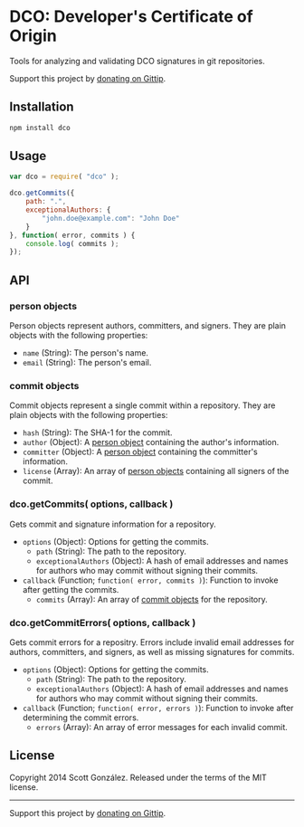 # DCO: Developer's Certificate of Origin

Tools for analyzing and validating DCO signatures in git repositories.

Support this project by [donating on Gittip](https://www.gittip.com/scottgonzalez/).

## Installation

```sh
npm install dco
```

## Usage

```js
var dco = require( "dco" );

dco.getCommits({
	path: ".",
	exceptionalAuthors: {
		"john.doe@example.com": "John Doe"
	}
}, function( error, commits ) {
	console.log( commits );
});
```

## API

### person objects

Person objects represent authors, committers, and signers. They are plain objects with the following properties:

* `name` (String): The person's name.
* `email` (String): The person's email.

### commit objects

Commit objects represent a single commit within a repository. They are plain objects with the following properties:

* `hash` (String): The SHA-1 for the commit.
* `author` (Object): A [person object](#person-objects) containing the author's information.
* `committer` (Object): A [person object](#person-objects) containing the committer's information.
* `license` (Array): An array of [person objects](#person-objects) containing all signers of the commit.

### dco.getCommits( options, callback )

Gets commit and signature information for a repository.

* `options` (Object): Options for getting the commits.
  * `path` (String): The path to the repository.
  * `exceptionalAuthors` (Object): A hash of email addresses and names for authors who may commit without signing their commits.
* `callback` (Function; `function( error, commits )`): Function to invoke after getting the commits.
  * `commits` (Array): An array of [commit objects](#commit-objects) for the repository.

### dco.getCommitErrors( options, callback )

Gets commit errors for a repositry. Errors include invalid email addresses for authors, committers, and signers, as well as missing signatures for commits.

* `options` (Object): Options for getting the commits.
  * `path` (String): The path to the repository.
  * `exceptionalAuthors` (Object): A hash of email addresses and names for authors who may commit without signing their commits.
* `callback` (Function; `function( error, errors )`): Function to invoke after determining the commit errors.
  * `errors` (Array): An array of error messages for each invalid commit.

## License

Copyright 2014 Scott González. Released under the terms of the MIT license.

---

Support this project by [donating on Gittip](https://www.gittip.com/scottgonzalez/).
